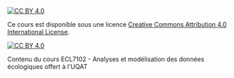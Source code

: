 [![CC BY 4.0][cc-by-shield]][cc-by]

Ce cours est disponible sous une licence [Creative Commons Attribution 4.0 International
License][cc-by].

[![CC BY 4.0][cc-by-image]][cc-by]

[cc-by]: http://creativecommons.org/licenses/by/4.0/
[cc-by-image]: https://i.creativecommons.org/l/by/4.0/88x31.png
[cc-by-shield]: https://img.shields.io/badge/License-CC%20BY%204.0-lightgrey.svg

Contenu du cours ECL7102 - Analyses et modélisation des données écologiques
offert à l'UQAT 
